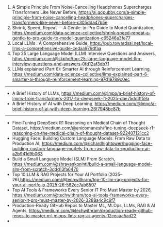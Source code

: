 



1) A Simple Principle From Noise-Cancelling Headphones Supercharges Transformers Like Never Before, https://ai.gopubby.com/a-simple-principle-from-noise-cancelling-headphones-supercharges-transformers-like-never-before-c305dda47b5e
2) Shrink, Speed, Repeat — A Gentle-to-Pro Guide to Model Quantization, https://medium.com/data-science-collective/shrink-speed-repeat-a-gentle-to-pro-guide-to-model-quantization-c65246a3fe77
3) Local LLMs : A Comprehensive Guide, https://pub.towardsai.net/local-llms-a-comprehensive-guide-cedaa979dfaa
4) Top 25 Large Language Model (LLM) Interview Questions and Answers, https://medium.com/@skphd/top-25-large-language-model-llm-interview-questions-and-answers-0fd12af3db71
5) LLMs explained (Part 6): Smarter AI through Reinforcement Learning, https://medium.com/data-science-collective/llms-explained-part-6-smarter-ai-through-reinforcement-learning-97d19789c0ec

------------------------------------------------------------

- A Brief History of LLMs, https://medium.com/@lmpo/a-brief-history-of-lmms-from-transformers-2017-to-deepseek-r1-2025-dae75dd3f59a
- A Brief History of AI with Deep Learning, https://medium.com/@lmpo/a-brief-history-of-ai-with-deep-learning-26f7948bc87b

--------------------------------------------------------------------------------

-  Fine-Tuning DeepSeek R1 Reasoning on Medical Chain of Thought Dataset, https://medium.com/@anicomanesh/fine-tuning-deepseek-r1-reasoning-on-the-medical-chain-of-thought-dataset-922407121cc2
-  Hugging Face: Building Custom Language Models: From Raw Data to Production AI, https://medium.com/@richardhightower/hugging-face-building-custom-language-models-from-raw-data-to-production-ai-a2b941d9b063
-  Build a Small Language Model (SLM) From Scratch, https://medium.com/@shravankoninti/build-a-small-language-model-slm-from-scratch-3ddd13fa6470
-  Top 10 LLM & RAG Projects for Your AI Portfolio (2025–26),https://medium.com/@techwithram/top-10-llm-rag-projects-for-your-ai-portfolio-2025-26-582cc7ab6507
-  Top AI Tools & Frameworks Every Senior IT Pro Must Master by 2026, https://medium.com/@techwithram/top-ai-tools-frameworks-every-senior-it-pro-must-master-by-2026-3288a4c9c9f7
-  Production-Ready GitHub Repos to Master ML, MLOps, LLMs, RAG & AI Agents, https://medium.com/@techwithram/production-ready-github-repos-to-master-ml-mlops-llms-rag-ai-agents-12ceaaa5ad22
-  
  

